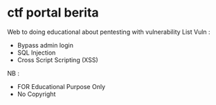 # ctf portal berita
Web to doing educational about pentesting with vulnerability
List Vuln :
- Bypass admin login
- SQL Injection
- Cross Script Scripting (XSS) 

NB : 
- FOR Educational Purpose Only
- No Copyright
